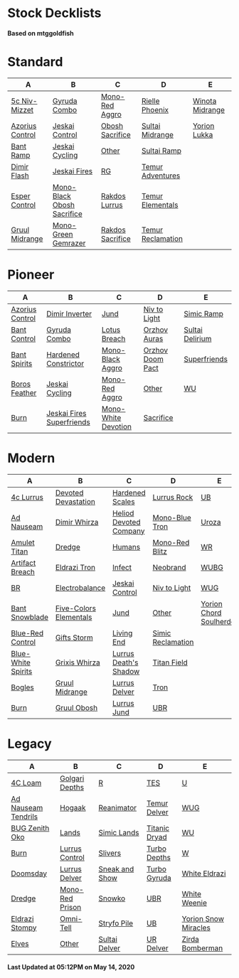 # Stock Decklists
#### Based on mtggoldfish


# Standard

|                                A                                 |                                           B                                            |                                 C                                  |                                  D                                   |                                E                                 |
|------------------------------------------------------------------|----------------------------------------------------------------------------------------|--------------------------------------------------------------------|----------------------------------------------------------------------|------------------------------------------------------------------|
|[5c Niv-Mizzet](./mtggoldfish/Standard/decks/5c_Niv-Mizzet.md)    |[Gyruda Combo](./mtggoldfish/Standard/decks/Gyruda_Combo.md)                            |[Mono-Red Aggro](./mtggoldfish/Standard/decks/Mono-Red_Aggro.md)    |[Rielle Phoenix](./mtggoldfish/Standard/decks/Rielle_Phoenix.md)      |[Winota Midrange](./mtggoldfish/Standard/decks/Winota_Midrange.md)|
|[Azorius Control](./mtggoldfish/Standard/decks/Azorius_Control.md)|[Jeskai Control](./mtggoldfish/Standard/decks/Jeskai_Control.md)                        |[Obosh Sacrifice](./mtggoldfish/Standard/decks/Obosh_Sacrifice.md)  |[Sultai Midrange](./mtggoldfish/Standard/decks/Sultai_Midrange.md)    |[Yorion Lukka](./mtggoldfish/Standard/decks/Yorion_Lukka.md)      |
|[Bant Ramp](./mtggoldfish/Standard/decks/Bant_Ramp.md)            |[Jeskai Cycling](./mtggoldfish/Standard/decks/Jeskai_Cycling.md)                        |[Other](./mtggoldfish/Standard/decks/Other.md)                      |[Sultai Ramp](./mtggoldfish/Standard/decks/Sultai_Ramp.md)            |                                                                  |
|[Dimir Flash](./mtggoldfish/Standard/decks/Dimir_Flash.md)        |[Jeskai Fires](./mtggoldfish/Standard/decks/Jeskai_Fires.md)                            |[RG](./mtggoldfish/Standard/decks/RG.md)                            |[Temur Adventures](./mtggoldfish/Standard/decks/Temur_Adventures.md)  |                                                                  |
|[Esper Control](./mtggoldfish/Standard/decks/Esper_Control.md)    |[Mono-Black Obosh Sacrifice](./mtggoldfish/Standard/decks/Mono-Black_Obosh_Sacrifice.md)|[Rakdos Lurrus](./mtggoldfish/Standard/decks/Rakdos_Lurrus.md)      |[Temur Elementals](./mtggoldfish/Standard/decks/Temur_Elementals.md)  |                                                                  |
|[Gruul Midrange](./mtggoldfish/Standard/decks/Gruul_Midrange.md)  |[Mono-Green Gemrazer](./mtggoldfish/Standard/decks/Mono-Green_Gemrazer.md)              |[Rakdos Sacrifice](./mtggoldfish/Standard/decks/Rakdos_Sacrifice.md)|[Temur Reclamation](./mtggoldfish/Standard/decks/Temur_Reclamation.md)|                                                                  |


# Pioneer

|                                A                                |                                          B                                          |                                    C                                    |                                 D                                 |                                E                                |
|-----------------------------------------------------------------|-------------------------------------------------------------------------------------|-------------------------------------------------------------------------|-------------------------------------------------------------------|-----------------------------------------------------------------|
|[Azorius Control](./mtggoldfish/Pioneer/decks/Azorius_Control.md)|[Dimir Inverter](./mtggoldfish/Pioneer/decks/Dimir_Inverter.md)                      |[Jund](./mtggoldfish/Pioneer/decks/Jund.md)                              |[Niv to Light](./mtggoldfish/Pioneer/decks/Niv_to_Light.md)        |[Simic Ramp](./mtggoldfish/Pioneer/decks/Simic_Ramp.md)          |
|[Bant Control](./mtggoldfish/Pioneer/decks/Bant_Control.md)      |[Gyruda Combo](./mtggoldfish/Pioneer/decks/Gyruda_Combo.md)                          |[Lotus Breach](./mtggoldfish/Pioneer/decks/Lotus_Breach.md)              |[Orzhov Auras](./mtggoldfish/Pioneer/decks/Orzhov_Auras.md)        |[Sultai Delirium](./mtggoldfish/Pioneer/decks/Sultai_Delirium.md)|
|[Bant Spirits](./mtggoldfish/Pioneer/decks/Bant_Spirits.md)      |[Hardened Constrictor](./mtggoldfish/Pioneer/decks/Hardened_Constrictor.md)          |[Mono-Black Aggro](./mtggoldfish/Pioneer/decks/Mono-Black_Aggro.md)      |[Orzhov Doom Pact](./mtggoldfish/Pioneer/decks/Orzhov_Doom_Pact.md)|[Superfriends](./mtggoldfish/Pioneer/decks/Superfriends.md)      |
|[Boros Feather](./mtggoldfish/Pioneer/decks/Boros_Feather.md)    |[Jeskai Cycling](./mtggoldfish/Pioneer/decks/Jeskai_Cycling.md)                      |[Mono-Red Aggro](./mtggoldfish/Pioneer/decks/Mono-Red_Aggro.md)          |[Other](./mtggoldfish/Pioneer/decks/Other.md)                      |[WU](./mtggoldfish/Pioneer/decks/WU.md)                          |
|[Burn](./mtggoldfish/Pioneer/decks/Burn.md)                      |[Jeskai Fires Superfriends](./mtggoldfish/Pioneer/decks/Jeskai_Fires_Superfriends.md)|[Mono-White Devotion](./mtggoldfish/Pioneer/decks/Mono-White_Devotion.md)|[Sacrifice](./mtggoldfish/Pioneer/decks/Sacrifice.md)              |                                                                 |


# Modern

|                                  A                                   |                                      B                                       |                                      C                                       |                                 D                                  |                                       E                                        |
|----------------------------------------------------------------------|------------------------------------------------------------------------------|------------------------------------------------------------------------------|--------------------------------------------------------------------|--------------------------------------------------------------------------------|
|[4c Lurrus](./mtggoldfish/Modern/decks/4c_Lurrus.md)                  |[Devoted Devastation](./mtggoldfish/Modern/decks/Devoted_Devastation.md)      |[Hardened Scales](./mtggoldfish/Modern/decks/Hardened_Scales.md)              |[Lurrus Rock](./mtggoldfish/Modern/decks/Lurrus_Rock.md)            |[UB](./mtggoldfish/Modern/decks/UB.md)                                          |
|[Ad Nauseam](./mtggoldfish/Modern/decks/Ad_Nauseam.md)                |[Dimir Whirza](./mtggoldfish/Modern/decks/Dimir_Whirza.md)                    |[Heliod Devoted Company](./mtggoldfish/Modern/decks/Heliod_Devoted_Company.md)|[Mono-Blue Tron](./mtggoldfish/Modern/decks/Mono-Blue_Tron.md)      |[Uroza](./mtggoldfish/Modern/decks/Uroza.md)                                    |
|[Amulet Titan](./mtggoldfish/Modern/decks/Amulet_Titan.md)            |[Dredge](./mtggoldfish/Modern/decks/Dredge.md)                                |[Humans](./mtggoldfish/Modern/decks/Humans.md)                                |[Mono-Red Blitz](./mtggoldfish/Modern/decks/Mono-Red_Blitz.md)      |[WR](./mtggoldfish/Modern/decks/WR.md)                                          |
|[Artifact Breach](./mtggoldfish/Modern/decks/Artifact_Breach.md)      |[Eldrazi Tron](./mtggoldfish/Modern/decks/Eldrazi_Tron.md)                    |[Infect](./mtggoldfish/Modern/decks/Infect.md)                                |[Neobrand](./mtggoldfish/Modern/decks/Neobrand.md)                  |[WUBG](./mtggoldfish/Modern/decks/WUBG.md)                                      |
|[BR](./mtggoldfish/Modern/decks/BR.md)                                |[Electrobalance](./mtggoldfish/Modern/decks/Electrobalance.md)                |[Jeskai Control](./mtggoldfish/Modern/decks/Jeskai_Control.md)                |[Niv to Light](./mtggoldfish/Modern/decks/Niv_to_Light.md)          |[WUG](./mtggoldfish/Modern/decks/WUG.md)                                        |
|[Bant Snowblade](./mtggoldfish/Modern/decks/Bant_Snowblade.md)        |[Five-Colors Elementals](./mtggoldfish/Modern/decks/Five-Colors_Elementals.md)|[Jund](./mtggoldfish/Modern/decks/Jund.md)                                    |[Other](./mtggoldfish/Modern/decks/Other.md)                        |[Yorion Chord Soulherder](./mtggoldfish/Modern/decks/Yorion_Chord_Soulherder.md)|
|[Blue-Red Control](./mtggoldfish/Modern/decks/Blue-Red_Control.md)    |[Gifts Storm](./mtggoldfish/Modern/decks/Gifts_Storm.md)                      |[Living End](./mtggoldfish/Modern/decks/Living_End.md)                        |[Simic Reclamation](./mtggoldfish/Modern/decks/Simic_Reclamation.md)|                                                                                |
|[Blue-White Spirits](./mtggoldfish/Modern/decks/Blue-White_Spirits.md)|[Grixis Whirza](./mtggoldfish/Modern/decks/Grixis_Whirza.md)                  |[Lurrus Death's Shadow](./mtggoldfish/Modern/decks/Lurrus_Death's_Shadow.md)  |[Titan Field](./mtggoldfish/Modern/decks/Titan_Field.md)            |                                                                                |
|[Bogles](./mtggoldfish/Modern/decks/Bogles.md)                        |[Gruul Midrange](./mtggoldfish/Modern/decks/Gruul_Midrange.md)                |[Lurrus Delver](./mtggoldfish/Modern/decks/Lurrus_Delver.md)                  |[Tron](./mtggoldfish/Modern/decks/Tron.md)                          |                                                                                |
|[Burn](./mtggoldfish/Modern/decks/Burn.md)                            |[Gruul Obosh](./mtggoldfish/Modern/decks/Gruul_Obosh.md)                      |[Lurrus Jund](./mtggoldfish/Modern/decks/Lurrus_Jund.md)                      |[UBR](./mtggoldfish/Modern/decks/UBR.md)                            |                                                                                |


# Legacy

|                                   A                                    |                               B                                |                              C                               |                             D                              |                                    E                                     |
|------------------------------------------------------------------------|----------------------------------------------------------------|--------------------------------------------------------------|------------------------------------------------------------|--------------------------------------------------------------------------|
|[4C Loam](./mtggoldfish/Legacy/decks/4C_Loam.md)                        |[Golgari Depths](./mtggoldfish/Legacy/decks/Golgari_Depths.md)  |[R](./mtggoldfish/Legacy/decks/R.md)                          |[TES](./mtggoldfish/Legacy/decks/TES.md)                    |[U](./mtggoldfish/Legacy/decks/U.md)                                      |
|[Ad Nauseam Tendrils](./mtggoldfish/Legacy/decks/Ad_Nauseam_Tendrils.md)|[Hogaak](./mtggoldfish/Legacy/decks/Hogaak.md)                  |[Reanimator](./mtggoldfish/Legacy/decks/Reanimator.md)        |[Temur Delver](./mtggoldfish/Legacy/decks/Temur_Delver.md)  |[WUG](./mtggoldfish/Legacy/decks/WUG.md)                                  |
|[BUG Zenith Oko](./mtggoldfish/Legacy/decks/BUG_Zenith_Oko.md)          |[Lands](./mtggoldfish/Legacy/decks/Lands.md)                    |[Simic Lands](./mtggoldfish/Legacy/decks/Simic_Lands.md)      |[Titanic Dryad](./mtggoldfish/Legacy/decks/Titanic_Dryad.md)|[WU](./mtggoldfish/Legacy/decks/WU.md)                                    |
|[Burn](./mtggoldfish/Legacy/decks/Burn.md)                              |[Lurrus Control](./mtggoldfish/Legacy/decks/Lurrus_Control.md)  |[Slivers](./mtggoldfish/Legacy/decks/Slivers.md)              |[Turbo Depths](./mtggoldfish/Legacy/decks/Turbo_Depths.md)  |[W](./mtggoldfish/Legacy/decks/W.md)                                      |
|[Doomsday](./mtggoldfish/Legacy/decks/Doomsday.md)                      |[Lurrus Delver](./mtggoldfish/Legacy/decks/Lurrus_Delver.md)    |[Sneak and Show](./mtggoldfish/Legacy/decks/Sneak_and_Show.md)|[Turbo Gyruda](./mtggoldfish/Legacy/decks/Turbo_Gyruda.md)  |[White Eldrazi](./mtggoldfish/Legacy/decks/White_Eldrazi.md)              |
|[Dredge](./mtggoldfish/Legacy/decks/Dredge.md)                          |[Mono-Red Prison](./mtggoldfish/Legacy/decks/Mono-Red_Prison.md)|[Snowko](./mtggoldfish/Legacy/decks/Snowko.md)                |[UBR](./mtggoldfish/Legacy/decks/UBR.md)                    |[White Weenie](./mtggoldfish/Legacy/decks/White_Weenie.md)                |
|[Eldrazi Stompy](./mtggoldfish/Legacy/decks/Eldrazi_Stompy.md)          |[Omni-Tell](./mtggoldfish/Legacy/decks/Omni-Tell.md)            |[Stryfo Pile](./mtggoldfish/Legacy/decks/Stryfo_Pile.md)      |[UB](./mtggoldfish/Legacy/decks/UB.md)                      |[Yorion Snow Miracles](./mtggoldfish/Legacy/decks/Yorion_Snow_Miracles.md)|
|[Elves](./mtggoldfish/Legacy/decks/Elves.md)                            |[Other](./mtggoldfish/Legacy/decks/Other.md)                    |[Sultai Delver](./mtggoldfish/Legacy/decks/Sultai_Delver.md)  |[UR Delver](./mtggoldfish/Legacy/decks/UR_Delver.md)        |[Zirda Bomberman](./mtggoldfish/Legacy/decks/Zirda_Bomberman.md)          |



#### Last Updated at 05:12PM on May 14, 2020